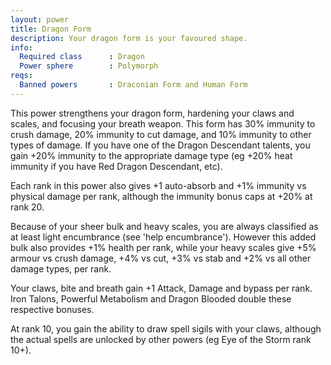 ```yaml
---
layout: power
title: Dragon Form
description: Your dragon form is your favoured shape.
info:
  Required class      : Dragon
  Power sphere        : Polymorph
reqs:
  Banned powers       : Draconian Form and Human Form
---
```


This power strengthens your dragon form, hardening your claws and scales, and
focusing your breath weapon.  This form has 30% immunity to crush damage, 20%
immunity to cut damage, and 10% immunity to other types of damage.  If you have
one of the Dragon Descendant talents, you gain +20% immunity to the appropriate
damage type (eg +20% heat immunity if you have Red Dragon Descendant, etc).

Each rank in this power also gives +1 auto-absorb and +1% immunity vs physical
damage per rank, although the immunity bonus caps at +20% at rank 20.

Because of your sheer bulk and heavy scales, you are always classified as at
least light encumbrance (see 'help encumbrance').  However this added bulk also
provides +1% health per rank, while your heavy scales give +5% armour vs crush
damage, +4% vs cut, +3% vs stab and +2% vs all other damage types, per rank.

Your claws, bite and breath gain +1 Attack, Damage and bypass per rank.  Iron
Talons, Powerful Metabolism and Dragon Blooded double these respective bonuses.

At rank 10, you gain the ability to draw spell sigils with your claws, although
the actual spells are unlocked by other powers (eg Eye of the Storm rank 10+).
